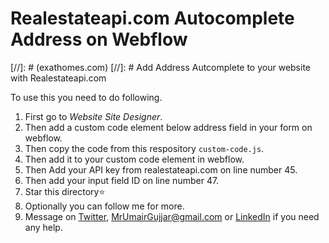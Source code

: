 # Realestateapi.com Autocomplete Address on Webflow

 [//]: # (exathomes.com) [//]: #
Add Address Autcomplete to your website with Realestateapi.com 

To use this you need to do following.
1. First go to *Website Site Designer*.
2. Then add a custom code element below address field in your form on webflow.
3. Then copy the code from this respository `custom-code.js`.
4. Then add it to your custom code element in webflow.
5. Then Add your API key from realestateapi.com on line number 45.
6. Then add your input field ID on line number 47.
7. Star this directory:star:
8. Optionally you can follow me for more.
9. Message on [Twitter](https://twitter.com/MrUmairGujjar), [MrUmairGujjar@gmail.com](mailto:mrumairgujjar@gmail.com) or [LinkedIn](https://www.linkedin.com/in/umairgujjar/) if you need any help.

